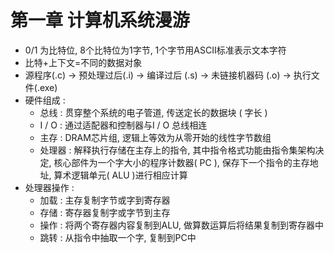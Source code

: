 # 第一章 计算机系统漫游
- 0/1 为比特位, 8个比特位为1字节, 1个字节用ASCII标准表示文本字符
- 比特+上下文=不同的数据对象
- 源程序(.c)  -> 预处理过后(.i) -> 编译过后 (.s)  -> 未链接机器码 (.o)  -> 执行文件(.exe) 
- 硬件组成 : 
	- 总线 : 贯穿整个系统的电子管道, 传送定长的数据块 ( 字长 )
	- I / O : 通过适配器和控制器与I / O 总线相连
	- 主存 : DRAM芯片组, 逻辑上等效为从零开始的线性字节数组
	- 处理器 : 解释执行存储在主存上的指令, 其中指令格式功能由指令集架构决定, 核心部件为一个字大小的程序计数器( PC ), 保存下一个指令的主存地址, 算术逻辑单元( ALU )进行相应计算
- 处理器操作 : 
	- 加载 : 主存复制字节或字到寄存器
	- 存储 : 寄存器复制字或字节到主存
	- 操作 : 将两个寄存器内容复制到ALU, 做算数运算后将结果复制到寄存器中
	- 跳转 : 从指令中抽取一个字, 复制到PC中
